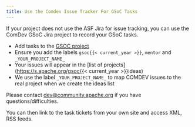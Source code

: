 ```yaml
---
title: Use the Comdev Issue Tracker For GSoC Tasks
---
```


If your project does not use the ASF Jira for issue tracking, you can use
the ComDev GSoC Jira project to record your GSoC tasks.

* Add tasks to the [GSOC project](https://issues.apache.org/jira/browse/GSOC)
* Ensure you add the labels `gsoc{{< current_year >}}`, `mentor` and `_YOUR_PROJECT_NAME_`
* Your issues will appear in the [list of projects](https://s.apache.org/gsoc{{< current_year >}}ideas)
* We use the label `_YOUR_PROJECT_NAME_` to map COMDEV issues to the real project when we create the ideas list

Please contact dev@community.apache.org if you have questions/difficulties.

You can then link to the task tickets from your own site and access XML, RSS feeds.
